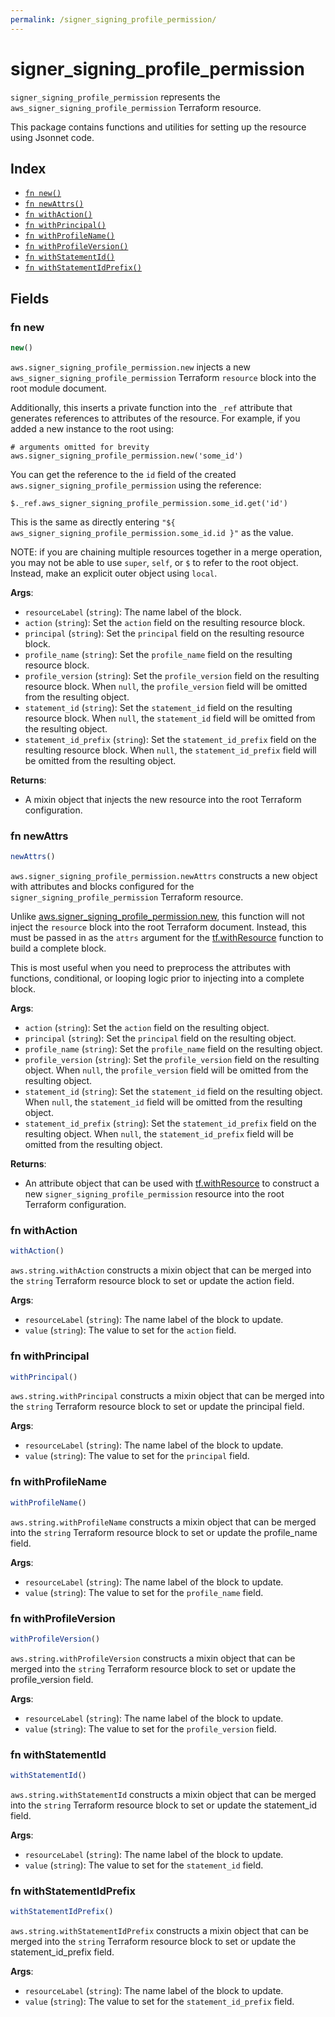 ```yaml
---
permalink: /signer_signing_profile_permission/
---
```


# signer_signing_profile_permission

`signer_signing_profile_permission` represents the `aws_signer_signing_profile_permission` Terraform resource.



This package contains functions and utilities for setting up the resource using Jsonnet code.


## Index

* [`fn new()`](#fn-new)
* [`fn newAttrs()`](#fn-newattrs)
* [`fn withAction()`](#fn-withaction)
* [`fn withPrincipal()`](#fn-withprincipal)
* [`fn withProfileName()`](#fn-withprofilename)
* [`fn withProfileVersion()`](#fn-withprofileversion)
* [`fn withStatementId()`](#fn-withstatementid)
* [`fn withStatementIdPrefix()`](#fn-withstatementidprefix)

## Fields

### fn new

```ts
new()
```


`aws.signer_signing_profile_permission.new` injects a new `aws_signer_signing_profile_permission` Terraform `resource`
block into the root module document.

Additionally, this inserts a private function into the `_ref` attribute that generates references to attributes of the
resource. For example, if you added a new instance to the root using:

    # arguments omitted for brevity
    aws.signer_signing_profile_permission.new('some_id')

You can get the reference to the `id` field of the created `aws.signer_signing_profile_permission` using the reference:

    $._ref.aws_signer_signing_profile_permission.some_id.get('id')

This is the same as directly entering `"${ aws_signer_signing_profile_permission.some_id.id }"` as the value.

NOTE: if you are chaining multiple resources together in a merge operation, you may not be able to use `super`, `self`,
or `$` to refer to the root object. Instead, make an explicit outer object using `local`.

**Args**:
  - `resourceLabel` (`string`): The name label of the block.
  - `action` (`string`): Set the `action` field on the resulting resource block.
  - `principal` (`string`): Set the `principal` field on the resulting resource block.
  - `profile_name` (`string`): Set the `profile_name` field on the resulting resource block.
  - `profile_version` (`string`): Set the `profile_version` field on the resulting resource block. When `null`, the `profile_version` field will be omitted from the resulting object.
  - `statement_id` (`string`): Set the `statement_id` field on the resulting resource block. When `null`, the `statement_id` field will be omitted from the resulting object.
  - `statement_id_prefix` (`string`): Set the `statement_id_prefix` field on the resulting resource block. When `null`, the `statement_id_prefix` field will be omitted from the resulting object.

**Returns**:
- A mixin object that injects the new resource into the root Terraform configuration.


### fn newAttrs

```ts
newAttrs()
```


`aws.signer_signing_profile_permission.newAttrs` constructs a new object with attributes and blocks configured for the `signer_signing_profile_permission`
Terraform resource.

Unlike [aws.signer_signing_profile_permission.new](#fn-new), this function will not inject the `resource`
block into the root Terraform document. Instead, this must be passed in as the `attrs` argument for the
[tf.withResource](https://github.com/tf-libsonnet/core/tree/main/docs#fn-withresource) function to build a complete block.

This is most useful when you need to preprocess the attributes with functions, conditional, or looping logic prior to
injecting into a complete block.

**Args**:
  - `action` (`string`): Set the `action` field on the resulting object.
  - `principal` (`string`): Set the `principal` field on the resulting object.
  - `profile_name` (`string`): Set the `profile_name` field on the resulting object.
  - `profile_version` (`string`): Set the `profile_version` field on the resulting object. When `null`, the `profile_version` field will be omitted from the resulting object.
  - `statement_id` (`string`): Set the `statement_id` field on the resulting object. When `null`, the `statement_id` field will be omitted from the resulting object.
  - `statement_id_prefix` (`string`): Set the `statement_id_prefix` field on the resulting object. When `null`, the `statement_id_prefix` field will be omitted from the resulting object.

**Returns**:
  - An attribute object that can be used with [tf.withResource](https://github.com/tf-libsonnet/core/tree/main/docs#fn-withresource) to construct a new `signer_signing_profile_permission` resource into the root Terraform configuration.


### fn withAction

```ts
withAction()
```

`aws.string.withAction` constructs a mixin object that can be merged into the `string`
Terraform resource block to set or update the action field.



**Args**:
  - `resourceLabel` (`string`): The name label of the block to update.
  - `value` (`string`): The value to set for the `action` field.


### fn withPrincipal

```ts
withPrincipal()
```

`aws.string.withPrincipal` constructs a mixin object that can be merged into the `string`
Terraform resource block to set or update the principal field.



**Args**:
  - `resourceLabel` (`string`): The name label of the block to update.
  - `value` (`string`): The value to set for the `principal` field.


### fn withProfileName

```ts
withProfileName()
```

`aws.string.withProfileName` constructs a mixin object that can be merged into the `string`
Terraform resource block to set or update the profile_name field.



**Args**:
  - `resourceLabel` (`string`): The name label of the block to update.
  - `value` (`string`): The value to set for the `profile_name` field.


### fn withProfileVersion

```ts
withProfileVersion()
```

`aws.string.withProfileVersion` constructs a mixin object that can be merged into the `string`
Terraform resource block to set or update the profile_version field.



**Args**:
  - `resourceLabel` (`string`): The name label of the block to update.
  - `value` (`string`): The value to set for the `profile_version` field.


### fn withStatementId

```ts
withStatementId()
```

`aws.string.withStatementId` constructs a mixin object that can be merged into the `string`
Terraform resource block to set or update the statement_id field.



**Args**:
  - `resourceLabel` (`string`): The name label of the block to update.
  - `value` (`string`): The value to set for the `statement_id` field.


### fn withStatementIdPrefix

```ts
withStatementIdPrefix()
```

`aws.string.withStatementIdPrefix` constructs a mixin object that can be merged into the `string`
Terraform resource block to set or update the statement_id_prefix field.



**Args**:
  - `resourceLabel` (`string`): The name label of the block to update.
  - `value` (`string`): The value to set for the `statement_id_prefix` field.
